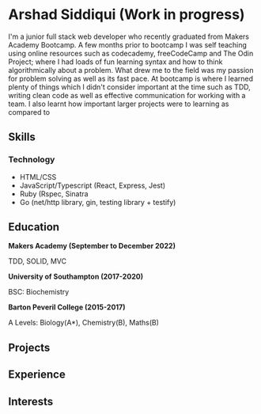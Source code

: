 # Arshad Siddiqui (Work in progress)

I'm a junior full stack web developer who recently graduated from Makers Academy Bootcamp. A few months prior to bootcamp I was self teaching using online resources such as codecademy, freeCodeCamp and The Odin Project; where I had loads of fun learning syntax and how to think algorithmically about a problem. What drew me to the field was my passion for problem solving as well as its fast pace. At bootcamp is where I learned plenty of things which I didn't consider important at the time such as TDD, writing clean code as well as effective communication for working with a team. I also learnt how important larger projects were to learning as compared to 

## Skills

### Technology
- HTML/CSS
- JavaScript/Typescript (React, Express, Jest)
- Ruby (Rspec, Sinatra
- Go (net/http library, gin, testing library + testify)

## Education

**Makers Academy (September to December 2022)**

TDD, SOLID, MVC

**University of Southampton (2017-2020)**

BSC: Biochemistry

**Barton Peveril College (2015-2017)**

A Levels: Biology(A*), Chemistry(B), Maths(B)

## Projects

## Experience

## Interests
